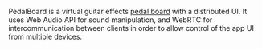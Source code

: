 PedalBoard is a virtual guitar effects [pedal board](http://i.imgur.com/cl3iBNx.jpg)
with a distributed UI. It uses Web Audio API for sound manipulation, and 
WebRTC for intercommunication between clients in order to allow control 
of the app UI from multiple devices.
